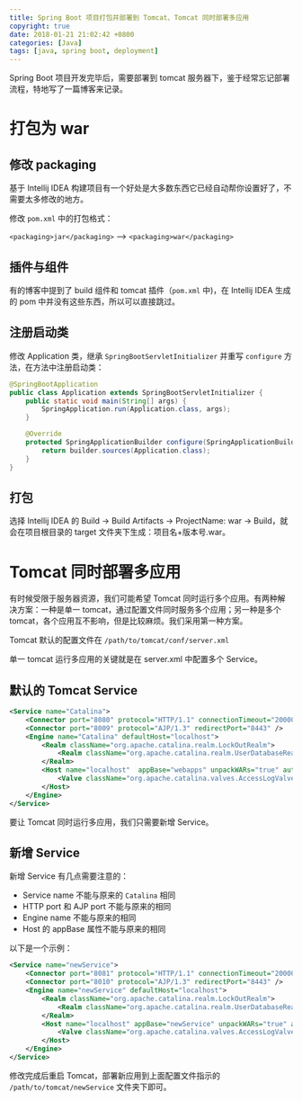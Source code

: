 ```yaml
---
title: Spring Boot 项目打包并部署到 Tomcat、Tomcat 同时部署多应用
copyright: true
date: 2018-01-21 21:02:42 +0800
categories: [Java]
tags: [java, spring boot, deployment]
---
```


Spring Boot 项目开发完毕后，需要部署到 tomcat 服务器下，鉴于经常忘记部署流程，特地写了一篇博客来记录。

<!-- more -->

# 打包为 war

## 修改 packaging

基于 Intellij IDEA 构建项目有一个好处是大多数东西它已经自动帮你设置好了，不需要太多修改的地方。

修改 `pom.xml` 中的打包格式：

`<packaging>jar</packaging>` --> `<packaging>war</packaging>`

## 插件与组件

有的博客中提到了 build 组件和 tomcat 插件（`pom.xml` 中)，在 Intellij IDEA 生成的 pom 中并没有这些东西，所以可以直接跳过。

## 注册启动类

修改 Application 类，继承 `SpringBootServletInitializer` 并重写 `configure` 方法，在方法中注册启动类：

```java
@SpringBootApplication
public class Application extends SpringBootServletInitializer {
    public static void main(String[] args) {
        SpringApplication.run(Application.class, args);
    }

    @Override
    protected SpringApplicationBuilder configure(SpringApplicationBuilder builder) {
        return builder.sources(Application.class);
    }
}
```

## 打包

选择 Intellij IDEA 的 Build -> Build Artifacts -> ProjectName: war -> Build，就会在项目根目录的 target 文件夹下生成：项目名+版本号.war。

# Tomcat 同时部署多应用

有时候受限于服务器资源，我们可能希望 Tomcat 同时运行多个应用。有两种解决方案：一种是单一 tomcat，通过配置文件同时服务多个应用；另一种是多个 tomcat，各个应用互不影响，但是比较麻烦。我们采用第一种方案。

Tomcat 默认的配置文件在 `/path/to/tomcat/conf/server.xml`

单一 tomcat 运行多应用的关键就是在 server.xml 中配置多个 Service。

## 默认的 Tomcat Service

```xml
<Service name="Catalina">
    <Connector port="8080" protocol="HTTP/1.1" connectionTimeout="20000" redirectPort="8443" />
    <Connector port="8009" protocol="AJP/1.3" redirectPort="8443" />
    <Engine name="Catalina" defaultHost="localhost">
        <Realm className="org.apache.catalina.realm.LockOutRealm">
            <Realm className="org.apache.catalina.realm.UserDatabaseRealm" resourceName="UserDatabase"/>
        </Realm>
        <Host name="localhost"  appBase="webapps" unpackWARs="true" autoDeploy="true">
            <Valve className="org.apache.catalina.valves.AccessLogValve" directory="logs" prefix="java_dx_style_log" suffix=".txt" pattern="%h %l %u %t &quot;%r&quot; %s %b" />
        </Host>
    </Engine>
</Service>
```

要让 Tomcat 同时运行多应用，我们只需要新增 Service。

## 新增 Service

新增 Service 有几点需要注意的：

- Service name 不能与原来的 `Catalina` 相同
- HTTP port 和 AJP port 不能与原来的相同
- Engine name 不能与原来的相同
- Host 的 appBase 属性不能与原来的相同

以下是一个示例：

```xml
<Service name="newService">
    <Connector port="8081" protocol="HTTP/1.1" connectionTimeout="20000" redirectPort="8443" />
    <Connector port="8010" protocol="AJP/1.3" redirectPort="8443" />
    <Engine name="newService" defaultHost="localhost">
        <Realm className="org.apache.catalina.realm.LockOutRealm">
            <Realm className="org.apache.catalina.realm.UserDatabaseRealm" resourceName="UserDatabase" />
        </Realm>
        <Host name="localhost" appBase="newService" unpackWARs="true" autoDeploy="true">
            <Valve className="org.apache.catalina.valves.AccessLogValve" directory="logs" prefix="eros_dx_style_log" suffix=".txt" pattern="%h %l %u %t &quot;%r&quot; %s %b" />
        </Host>
    </Engine>
</Service>
```

修改完成后重启 Tomcat，部署新应用到上面配置文件指示的 `/path/to/tomcat/newService` 文件夹下即可。
